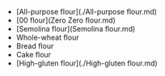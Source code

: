 - [All-purpose flour](./All-purpose flour.md)
- [00 flour](Zero Zero flour.md)
- [Semolina flour](Semolina flour.md)
- Whole-wheat flour
- Bread flour
- Cake flour
- [High-gluten flour](./High-gluten flour.md)